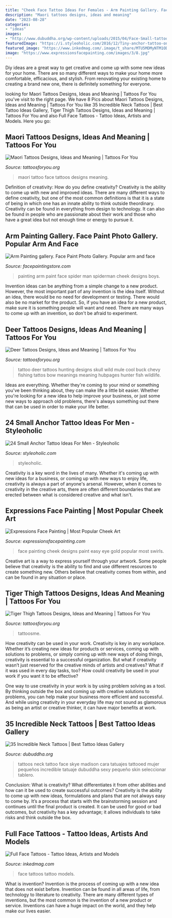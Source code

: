 ```yaml
---
title: "Cheek Face Tattoo Ideas For Females - Arm Painting Gallery. Face Paint Photo Gallery. Popular Arm And Face"
description: "Maori tattoos designs, ideas and meaning"
date: "2023-08-28"
categories:
- "ideas"
images:
- "http://www.dubuddha.org/wp-content/uploads/2015/04/Face-Small-tattoo-and-Old-School-Neck-tattoos-on-Madison-Skye.jpg"
featuredImage: "https://i.styleoholic.com/2016/12/Tiny-anchor-tattoo-on-the-face.jpg"
featured_image: "https://www.inkedmag.com/.image/t_share/MTU5MDMyNTM1ODcxNzI3Mzg0/checks.jpg"
image: "https://www.expressionsfacepainting.com/images/3/8.jpg"
---
```



Diy ideas are a great way to get creative and come up with some new ideas for your home. There are so many different ways to make your home more comfortable, efficacious, and stylish. From renovating your existing home to creating a brand new one, there is definitely something for everyone.

	

		
looking for Maori Tattoos Designs, Ideas and Meaning | Tattoos For You you've visit to the right page. We have 8 Pics about Maori Tattoos Designs, Ideas and Meaning | Tattoos For You like 35 Incredible Neck Tattoos | Best Tattoo Ideas Gallery, Tiger Thigh Tattoos Designs, Ideas and Meaning | Tattoos For You and also Full Face Tattoos - Tattoo Ideas, Artists and Models. Here you go:
		
    
## Maori Tattoos Designs, Ideas And Meaning | Tattoos For You

<img loading=lazy src="http://www.tattoosforyou.org/wp-content/uploads/2013/09/Maori-Face-Tattoo.jpg" onerror="this.onerror=null;this.src='https://tse2.mm.bing.net/th?id=OIP.TtwQdRiTN3AFGE2Ha-DJQAHaKp&amp;pid=15.1';" alt="Maori Tattoos Designs, Ideas and Meaning | Tattoos For You">

_Source: tattoosforyou.org_

>maori tattoo face tattoos designs meaning. 

	

Definition of creativity: How do you define creativity?
Creativity is the ability to come up with new and improved ideas. There are many different ways to define creativity, but one of the most common definitions is that it is a state of being in which one has an innate ability to think outside theordinary. Creativity can be found in everything from design to technology. It can also be found in people who are passionate about their work and those who have a great idea but not enough time or energy to pursue it.

    
## Arm Painting Gallery. Face Paint Photo Gallery. Popular Arm And Face

<img loading=lazy src="http://facepaintingstore.com/Gallery/arm-painting/face-paint-Spider-Man.JPG" onerror="this.onerror=null;this.src='https://tse4.mm.bing.net/th?id=OIP.jt3SlInSmd4wkuXqmKhJGgHaJ6&amp;pid=15.1';" alt="Arm Painting gallery. Face Paint Photo Gallery. Popular arm and face">

_Source: facepaintingstore.com_

>painting arm paint face spider man spiderman cheek designs boys. 

	

Invention ideas can be anything from a simple change to a new product. However, the most important part of any invention is the idea itself. Without an idea, there would be no need for development or testing. There would also be no market for the product. So, if you have an idea for a new product, make sure it is something people will want and need. There are many ways to come up with an invention, so don't be afraid to experiment.

    
## Deer Tattoos Designs, Ideas And Meaning | Tattoos For You

<img loading=lazy src="https://www.tattoosforyou.org/wp-content/uploads/2013/11/Deer-Tattoo-Designs.jpg" onerror="this.onerror=null;this.src='https://tse3.mm.bing.net/th?id=OIP.G0ww0DAQ7sWi3ZZFdiPBGQHaFj&amp;pid=15.1';" alt="Deer Tattoos Designs, Ideas and Meaning | Tattoos For You">

_Source: tattoosforyou.org_

>tattoo deer tattoos hunting designs skull wild mule cool buck chevy fishing tattos bow meanings meaning hubpages hunter fish wildlife. 

	

Ideas are everything. Whether they're coming to your mind or something you've been thinking about, they can make life a little bit easier. Whether you're looking for a new idea to help improve your business, or just some new ways to approach old problems, there's always something out there that can be used in order to make your life better.

    
## 24 Small Anchor Tattoo Ideas For Men - Styleoholic

<img loading=lazy src="https://i.styleoholic.com/2016/12/Tiny-anchor-tattoo-on-the-face.jpg" onerror="this.onerror=null;this.src='https://tse1.mm.bing.net/th?id=OIP.a0N-dwswzJ6ccXy-LA8iiwHaJ4&amp;pid=15.1';" alt="24 Small Anchor Tattoo Ideas For Men - Styleoholic">

_Source: styleoholic.com_

>styleoholic. 

	

Creativity is a key word in the lives of many. Whether it's coming up with new ideas for a business, or coming up with new ways to enjoy life, creativity is always a part of anyone's arsenal. However, when it comes to creativity in the creative arts, there are often different boundaries that are erected between what is considered creative and what isn't.

    
## Expressions Face Painting | Most Popular Cheek Art

<img loading=lazy src="https://www.expressionsfacepainting.com/images/3/8.jpg" onerror="this.onerror=null;this.src='https://tse2.mm.bing.net/th?id=OIP.fQInRhMNQK5ga_zQU5fH-wHaJ3&amp;pid=15.1';" alt="Expressions Face Painting | Most Popular Cheek Art">

_Source: expressionsfacepainting.com_

>face painting cheek designs paint easy eye gold popular most swirls. 

	

Creative art is a way to express yourself through your artwork. Some people believe that creativity is the ability to find and use different resources to create something new. Others believe that creativity comes from within, and can be found in any situation or place.

    
## Tiger Thigh Tattoos Designs, Ideas And Meaning | Tattoos For You

<img loading=lazy src="https://www.tattoosforyou.org/wp-content/uploads/2017/11/Tiger-Thigh-Tattoos-for-Women.jpg" onerror="this.onerror=null;this.src='https://tse4.mm.bing.net/th?id=OIP.AsDdqKUX2ckfJgqHIS0VlAHaHa&amp;pid=15.1';" alt="Tiger Thigh Tattoos Designs, Ideas and Meaning | Tattoos For You">

_Source: tattoosforyou.org_

>tattoosme. 

	

How creativity can be used in your work.
Creativity is key in any workplace. Whether it’s creating new ideas for products or services, coming up with solutions to problems, or simply coming up with new ways of doing things, creativity is essential to a successful organization.
But what if creativity wasn’t just reserved for the creative minds of artists and creatives? What if it was used in every day tasks, too? How could creativity be used in your work if you want it to be effective?

One way to use creativity in your work is by using problem solving as a tool. By thinking outside the box and coming up with creative solutions to problems, you can help make your business more efficient and successful. And while using creativity in your everyday life may not sound as glamorous as being an artist or creative thinker, it can have major benefits at work.

    
## 35 Incredible Neck Tattoos | Best Tattoo Ideas Gallery

<img loading=lazy src="http://www.dubuddha.org/wp-content/uploads/2015/04/Face-Small-tattoo-and-Old-School-Neck-tattoos-on-Madison-Skye.jpg" onerror="this.onerror=null;this.src='https://tse4.mm.bing.net/th?id=OIP.NVnNGElUEvzrqN0ppj97EAHaHa&amp;pid=15.1';" alt="35 Incredible Neck Tattoos | Best Tattoo Ideas Gallery">

_Source: dubuddha.org_

>tattoos neck tattoo face skye madison cara tatuajes tattooed mujer pequeños incredible tatuaje dubuddha sexy pequeño skin seleccionar tablero. 

	

Conclusion: What is creativity? What differentiates it from other abilities and how can it be used to create successful outcomes?
Creativity is the ability to come up with new ideas, formulations and plans that are not always easy to come by. It’s a process that starts with the brainstorming session and continues until the final product is created. It can be used for good or bad outcomes, but creativity has a key advantage; it allows individuals to take risks and think outside the box.

    
## Full Face Tattoos - Tattoo Ideas, Artists And Models

<img loading=lazy src="https://www.inkedmag.com/.image/t_share/MTU5MDMyNTM1ODcxNzI3Mzg0/checks.jpg" onerror="this.onerror=null;this.src='https://tse2.mm.bing.net/th?id=OIP.G21Oj2EoEeeaBh3M0re0WQHaHa&amp;pid=15.1';" alt="Full Face Tattoos - Tattoo Ideas, Artists and Models">

_Source: inkedmag.com_

>face tattoos tattoo models. 

	

What is invention?
Invention is the process of coming up with a new idea that does not exist before. Invention can be found in all areas of life, from technology to literature to creativity. There are many different types of inventions, but the most common is the invention of a new product or service. Inventions can have a huge impact on the world, and they help make our lives easier.

